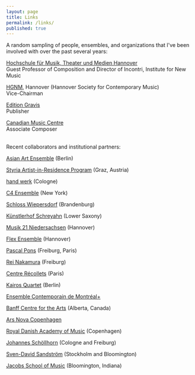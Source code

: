 ```yaml
---
layout: page
title: Links
permalink: /links/
published: true
---
```





A random sampling of people, ensembles, and organizations that I've been involved with over the past several years: 

[Hochschule für Musik, Theater und Medien Hannover](http://www.incontri.hmtm-hannover.de/de/start/)  
Guest Professor of Composition and Director of Incontri, Institute for New Music

[HGNM](http://www.hgnm.de/), Hannover (Hannover Society for Contemporary Music)  
Vice-Chairman

[Edition Gravis](http://www.editiongravis.de/verlag/authors.php?language=en&authors_id=132)  
Publisher

[Canadian Music Centre](http://www.musiccentre.ca/)  
Associate Composer

<br/>
Recent collaborators and institutional partners:

[Asian Art Ensemble](http://www.asianart-ensemble.com/english/home.html) (Berlin)  

[Styria Artist-in-Residence Program](http://www.kultur.steiermark.at/cms/beitrag/12110688/2168404
) (Graz, Austria)

[hand werk](http://ensemble-handwerk.eu/
) (Cologne)

[C4 Ensemble](http://www.c4ensemble.org/
) (New York)

[Schloss Wiepersdorf](http://www.schloss-wiepersdorf.de/start.html
) (Brandenburg)

[Künstlerhof Schreyahn](http://kuenstlerhof-schreyahn.de/
) (Lower Saxony)

[Musik 21 Niedersachsen](http://www.musik21niedersachsen.de/
) (Hannover)

[Flex Ensemble](http://www.flexensemble.com/?lang=en
) (Hannover)

[Pascal Pons](http://www.pascalpons.com/
) (Freiburg, Paris)

[Rei Nakamura](http://www.reinakamura.de/en/home/
) (Freiburg)

[Centre Récollets](http://www.international-recollets-paris.org/
) (Paris)

[Kairos Quartet](http://www.kairosquartett.de/en
) (Berlin)

[Ensemble Contemporain de Montréal+](http://www.ecm.qc.ca/
)

[Banff Centre for the Arts](https://www.banffcentre.ca/
) (Alberta, Canada)

[Ars Nova Copenhagen](http://www.arsnovacopenhagen.com/
)

[Royal Danish Academy of Music](http://www.dkdm.dk/
) (Copenhagen)

[Johannes Schöllhorn](http://www.johannes-schoellhorn.de/
) (Cologne and Freiburg)

[Sven-David Sandström](http://www.svendavidsandstrom.com/
) (Stockholm and Bloomington)

[Jacobs School of Music](http://www.music.indiana.edu/
) (Bloomington, Indiana)
